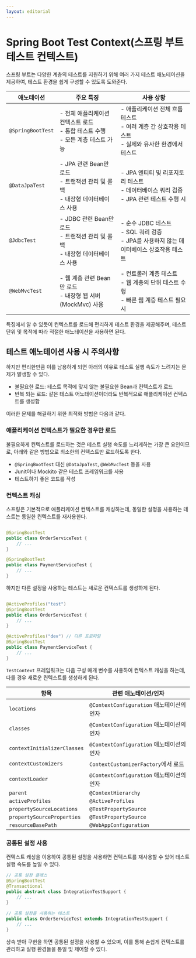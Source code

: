 ```yaml
---
layout: editorial
---
```


# Spring Boot Test Context(스프링 부트 테스트 컨텍스트)

스프링 부트는 다양한 계층의 테스트를 지원하기 위해 여러 가지 테스트 애노테이션을 제공하여, 테스트 환경을 쉽게 구성할 수 있도록 도와준다.

| 애노테이션             | 주요 특징                                                     | 사용 상황                                                            |
|-------------------|-----------------------------------------------------------|------------------------------------------------------------------|
| `@SpringBootTest` | - 전체 애플리케이션 컨텍스트 로드<br/>- 통합 테스트 수행<br/>- 모든 계층 테스트 가능    | - 애플리케이션 전체 흐름 테스트<br/>- 여러 계층 간 상호작용 테스트<br/>- 실제와 유사한 환경에서 테스트 |
| `@DataJpaTest`    | - JPA 관련 Bean만 로드<br/>- 트랜잭션 관리 및 롤백<br/>- 내장형 데이터베이스 사용  | - JPA 엔티티 및 리포지토리 테스트<br/>- 데이터베이스 쿼리 검증<br/>- JPA 관련 테스트 수행 시   |
| `@JdbcTest`       | - JDBC 관련 Bean만 로드<br/>- 트랜잭션 관리 및 롤백<br/>- 내장형 데이터베이스 사용 | - 순수 JDBC 테스트<br/>- SQL 쿼리 검증<br/>- JPA를 사용하지 않는 데이터베이스 상호작용 테스트 |
| `@WebMvcTest`     | - 웹 계층 관련 Bean만 로드<br/>- 내장형 웹 서버(MockMvc) 사용             | - 컨트롤러 계층 테스트<br/>- 웹 계층의 단위 테스트 수행<br/>- 빠른 웹 계층 테스트 필요 시       |

특징에서 알 수 있듯이 컨텍스트를 로드해 편리하게 테스트 환경을 제공해주며, 테스트 단위 및 목적에 따라 적절한 애노테이션을 사용하면 된다.

## 테스트 애노테이션 사용 시 주의사항

하지만 편리한만큼 이를 남용하게 되면 아래의 이유로 테스트 실행 속도가 느려지는 문제가 발생할 수 있다.

- 불필요한 로드: 테스트 목적에 맞지 않는 불필요한 Bean과 컨텍스트가 로드
- 반복 되는 로드: 같은 테스트 어노테이션이더라도 반복적으로 애플리케이션 컨텍스트를 생성함

이러한 문제를 해결하기 위한 최적화 방법은 다음과 같다.

### 애플리케이션 컨텍스트가 필요한 경우만 로드

불필요하게 컨텍스트를 로드하는 것은 테스트 실행 속도를 느리게하는 가장 큰 요인이므로, 아래와 같은 방법으로 최소한의 컨텍스트만 로드하도록 한다.

- `@SpringBootTest` 대신 `@DataJpaTest`, `@WebMvcTest` 등을 사용
- Junit이나 Mockito 같은 테스트 프레임워크를 사용
- 테스트하기 좋은 코드를 작성

### 컨텍스트 캐싱

스프링은 기본적으로 애플리케이션 컨텍스트를 캐싱하는데, 동일한 설정을 사용하는 테스트는 동일한 컨텍스트를 재사용한다.

```java

@SpringBootTest
public class OrderServiceTest {
    // ...
}

@SpringBootTest
public class PaymentServiceTest {
    // ...
}
```

하지만 다른 설정을 사용하는 테스트는 새로운 컨텍스트를 생성하게 된다.

```java

@ActiveProfiles("test")
@SpringBootTest
public class OrderServiceTest {
    // ...
}

@ActiveProfiles("dev") // 다른 프로파일
@SpringBootTest
public class PaymentServiceTest {
    // ...
}
```

`TestContext` 프레임워크는 다음 구성 매개 변수를 사용하여 컨텍스트 캐싱을 하는데, 다를 경우 새로운 컨텍스트를 생성하게 된다.

| 항목                          | 관련 애노테이션/인자                       |
|-----------------------------|-----------------------------------|
| `locations`                 | `@ContextConfiguration` 애노테이션의 인자 |
| `classes`                   | `@ContextConfiguration` 애노테이션의 인자 |
| `contextInitializerClasses` | `@ContextConfiguration` 애노테이션의 인자 |
| `contextCustomizers`        | `ContextCustomizerFactory`에서 로드   |
| `contextLoader`             | `@ContextConfiguration` 애노테이션의 인자 |
| `parent`                    | `@ContextHierarchy`               |
| `activeProfiles`            | `@ActiveProfiles`                 |
| `propertySourceLocations`   | `@TestPropertySource`             |
| `propertySourceProperties`  | `@TestPropertySource`             |
| `resourceBasePath`          | `@WebAppConfiguration`            |

### 공통된 설정 사용

컨텍스트 캐싱을 이용하여 공통된 설정을 사용하면 컨텍스트를 재사용할 수 있어 테스트 실행 속도를 높일 수 있다.

```java
// 공통 설정 클래스
@SpringBootTest
@Transactional
public abstract class IntegrationTestSupport {
    // ...
}
    
// 공통 설정을 사용하는 테스트
public class OrderServiceTest extends IntegrationTestSupport {
    // ...
}
```

상속 받아 구현을 하면 공통된 설정을 사용할 수 있으며, 이를 통해 손쉽게 컨텍스트를 관리하고 실행 환경들을 통일 및 제어할 수 있다.
